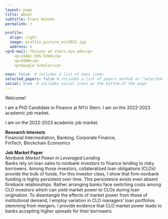 ```yaml
---
layout: page
title: About
subtitle: Franz Hinzen
permalink: /

profile:
  align: right
  image: profile_picture_oct2022.jpg
  address: >
<p>E-mail: fhinzen at stern.nyu.edu</p>
    <p>(646)-595-5394</p>
    <p>SSRN</p>
    <p>Google Scholar</p>

news: false  # includes a list of news items
selected_papers: false # includes a list of papers marked as "selected={true}"
social: true  # includes social icons at the bottom of the page
---
```


<p>Welcome!</p>

<p>I am a PhD Candidate in Finance at NYU Stern. I am on the 2022-2023 academic job market.</p>

<p>I am on the 2022-2023 academic job market.</p>

<p><b>Research Interests</b><br>
Financial Intermediation, Banking, Corporate Finance,<br>
FinTech, Blockchain Economics</p>


<p><b>Job Market Paper</b><br>
<em>Nonbank Market Power in Leveraged Lending</em><br>
Banks rely on loan sales to nonbank investors to finance lending to
risky borrowers. Among those investors, collateralized loan obligations (CLOs)
provide the bulk of funds. For this investor class, I show that firm-nonbank
funding is highly persistent over time. This persistence exists even absent firmbank
relationships. Rather arranging banks face switching costs among CLO
investors which can yield market power to CLOs during loan origination. To
disentangle the effects of market power from those of institutional demand, I
employ variation in CLO managers’ loan portfolios stemming from mergers.
I provide evidence that CLO market power leads to banks accepting higher
spreads for their borrowers.</p>